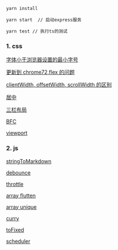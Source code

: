 ```
yarn install

yarn start  // 启动express服务

yarn test // 执行ts的测试
```

### 1. css

[字体小于浏览器设置的最小字号](src\CSS\11px\index.html)

[更新到 chrome72,flex 的问题](src\CSS\flex-chrome72\index.html)

[clientWidth, offsetWidth, scrollWidth 的区别](src\CSS\width\index.html)

[居中](src\CSS\center\index.html)

[三栏布局](src\CSS\layout\index.html)

[BFC](src\CSS\BFC\index.html)

[viewport](src\CSS\viewport\index.html)

### 2. js

[stringToMarkdown](src\JS\markdown\index.html)

[debounce](src\JS\debounce\debounce.ts)

[throttle](src\JS\throttle\throttle.ts)

[array flutten](src\JS\arrayFlutten\arrayFlutten.ts)

[array unique](src\JS\arrayUnique\arrayUnique.ts)

[curry](src\JS\curry\curry.ts)

[toFixed](src\JS\toFixed\toFixed.ts)

[scheduler](src\JS\scheduler\scheduler.ts)
